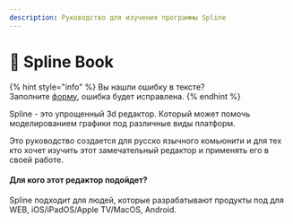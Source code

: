```yaml
---
description: Руководство для изучения программы Spline
---
```


# 📖 Spline Book

{% hint style="info" %}
Вы нашли ошибку в тексте?\
Заполните [форму](https://forms.gle/191Za6muNDFdTQkU6), ошибка будет исправлена.
{% endhint %}

Spline - это упрощенный 3d редактор. Который может помочь моделированием графики под различные виды платформ.&#x20;

Это руководство создается для русско язычного комьюнити и для тех кто хочет изучить этот замечательный редактор и применять его в своей работе.&#x20;

#### **Для кого этот редактор подойдет?**

Spline подходит для людей, которые разрабатывают продукты под для WEB, iOS/iPadOS/Apple TV/MacOS, Android.&#x20;
